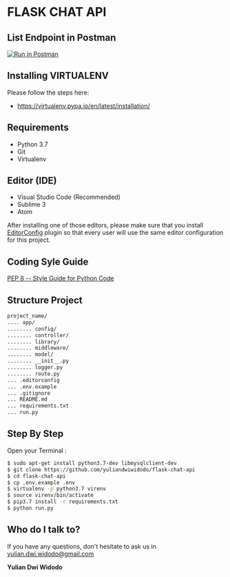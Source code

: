 # FLASK CHAT API

## List Endpoint in Postman

[![Run in Postman](https://run.pstmn.io/button.svg)](-)

## Installing VIRTUALENV

Please follow the steps here:

* https://virtualenv.pypa.io/en/latest/installation/

## Requirements
- Python 3.7
- Git
- Virtualenv

## Editor (IDE)
- Visual Studio Code (Recommended)
- Sublime 3
- Atom

After installing one of those editors, please make sure that you install [EditorConfig](http://editorconfig.org/) plugin so that every user will use the same editor configuration for this project.

## Coding Syle Guide

[PEP 8 -- Style Guide for Python Code](https://www.python.org/dev/peps/pep-0008/)

## Structure Project
```sh
project_name/
.... app/
........ config/
........ controller/
........ library/
........ middleware/
........ model/
........ __init__.py
........ logger.py
........ route.py
... .editorconfig
... .env.example
... .gitignore
... README.md
... requirements.txt
... run.py
```

## Step By Step
Open your Terminal :
```sh
$ sudo apt-get install python3.7-dev libmysqlclient-dev
$ git clone https://github.com/yuliandwiwidodo/flask-chat-api
$ cd flask-chat-api
$ cp .env.example .env
$ virtualenv -p python3.7 virenv
$ source virenv/bin/activate
$ pip3.7 install -r requirements.txt
$ python run.py
```
## Who do I talk to? ##

If you have any questions, don't hesitate to ask us in  <yulian.dwi.widodo@gmail.com>

**Yulian Dwi Widodo**